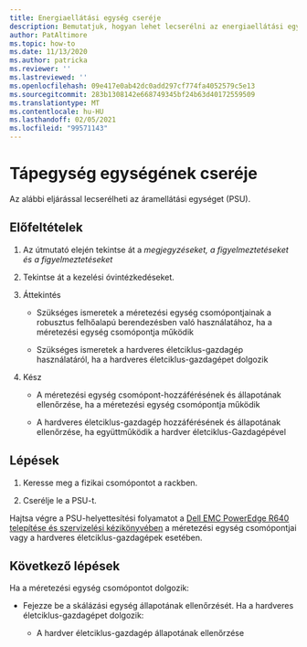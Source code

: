 ```yaml
---
title: Energiaellátási egység cseréje
description: Bemutatjuk, hogyan lehet lecserélni az energiaellátási egységeket
author: PatAltimore
ms.topic: how-to
ms.date: 11/13/2020
ms.author: patricka
ms.reviewer: ''
ms.lastreviewed: ''
ms.openlocfilehash: 09e417e0ab42dc0add297cf774fa4052579c5e13
ms.sourcegitcommit: 283b1308142e668749345bf24b63d40172559509
ms.translationtype: MT
ms.contentlocale: hu-HU
ms.lasthandoff: 02/05/2021
ms.locfileid: "99571143"
---
```

# <a name="replacing-a-power-supply-unit"></a>Tápegység egységének cseréje

Az alábbi eljárással lecserélheti az áramellátási egységet (PSU).

## <a name="prerequisites"></a>Előfeltételek

1.  Az útmutató elején tekintse át a *megjegyzéseket, a figyelmeztetéseket és a figyelmeztetéseket*

2.  Tekintse át a kezelési óvintézkedéseket.

3.  Áttekintés

    -   Szükséges ismeretek a méretezési egység csomópontjainak a robusztus felhőalapú berendezésben való használatához, ha a méretezési egység csomópontja működik

    -   Szükséges ismeretek a hardveres életciklus-gazdagép használatáról, ha a hardveres életciklus-gazdagépet dolgozik

4.  Kész

    -   A méretezési egység csomópont-hozzáférésének és állapotának ellenőrzése, ha a méretezési egység csomópontja működik

    -   A hardveres életciklus-gazdagép hozzáférésének és állapotának ellenőrzése, ha együttműködik a hardver életciklus-Gazdagépével

## <a name="steps"></a>Lépések

1.  Keresse meg a fizikai csomópontot a rackben.

2.  Cserélje le a PSU-t.

Hajtsa végre a PSU-helyettesítési folyamatot a [Dell EMC PowerEdge R640 telepítése és szervizelési kézikönyvében](https://www.dell.com/support/manuals/us/en/04/poweredge-r640/per640_ism_pub/dell-emc-poweredge-r640-overview?guid=guid-f39be9ba-158c-45e3-b8b1-f07bb750d6d4) a méretezési egység csomópontjai vagy a hardveres életciklus-gazdagépek esetében.

## <a name="next-steps"></a>Következő lépések

Ha a méretezési egység csomópontot dolgozik:

-   Fejezze be a skálázási egység állapotának ellenőrzését. Ha a hardveres életciklus-gazdagépet dolgozik:

    -   A hardver életciklus-gazdagép állapotának ellenőrzése
    
